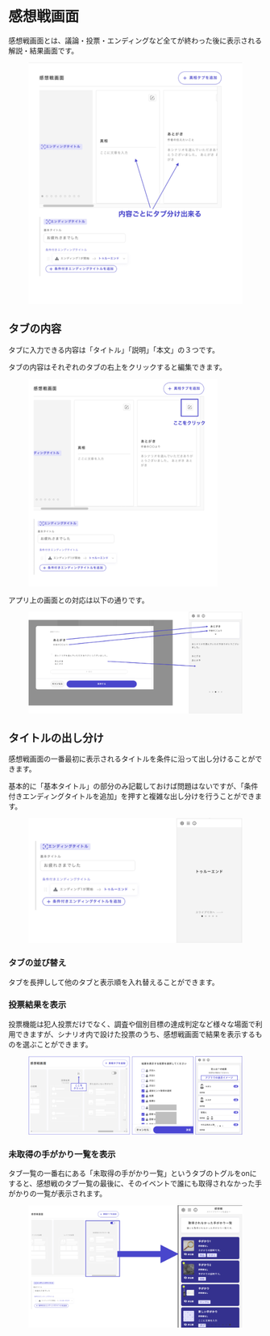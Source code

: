 # 感想戦画面

感想戦画面とは、議論・投票・エンディングなど全てが終わった後に表示される解説・結果画面です。

<figure><img src="../.gitbook/assets/image (93).png" alt=""><figcaption></figcaption></figure>

## タブの内容

タブに入力できる内容は「タイトル」「説明」「本文」の３つです。

タブの内容はそれぞれのタブの右上をクリックすると編集できます。

<div align="left">

<figure><img src="../.gitbook/assets/image (94).png" alt="" width="375"><figcaption></figcaption></figure>

</div>

アプリ上の画面との対応は以下の通りです。

<figure><img src="../.gitbook/assets/image (95).png" alt=""><figcaption></figcaption></figure>



## タイトルの出し分け

感想戦画面の一番最初に表示されるタイトルを条件に沿って出し分けることができます。

基本的に「基本タイトル」の部分のみ記載しておけば問題はないですが、「条件付きエンディングタイトルを追加」を押すと複雑な出し分けを行うことができます。

<figure><img src="../.gitbook/assets/image (96).png" alt=""><figcaption></figcaption></figure>

### タブの並び替え

タブを長押しして他のタブと表示順を入れ替えることができます。



### 投票結果を表示 <a href="#vote" id="vote"></a>

投票機能は犯人投票だけでなく、調査や個別目標の達成判定など様々な場面で利用できますが、シナリオ内で設けた投票のうち、感想戦画面で結果を表示するものを選ぶことができます。

<figure><img src="../.gitbook/assets/image (154).png" alt=""><figcaption></figcaption></figure>



### 未取得の手がかり一覧を表示

タブ一覧の一番右にある「未取得の手がかり一覧」というタブのトグルをonにすると、感想戦のタブ一覧の最後に、そのイベントで誰にも取得されなかった手がかりの一覧が表示されます。

<figure><img src="../.gitbook/assets/image (97).png" alt=""><figcaption></figcaption></figure>

